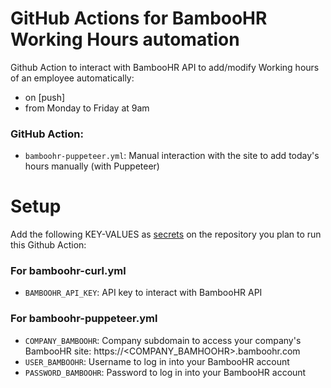 # GitHub Actions for BambooHR Working Hours automation
Github Action to interact with BambooHR API to add/modify Working hours of an employee automatically:
- on [push]
- from Monday to Friday at 9am

### GitHub Action:
* `bamboohr-puppeteer.yml`: Manual interaction with the site to add today's hours manually (with Puppeteer)

# Setup
Add the following KEY-VALUES as [secrets](https://help.github.com/en/actions/automating-your-workflow-with-github-actions/creating-and-using-encrypted-secrets) on the repository you plan to run this Github Action:

### For bamboohr-curl.yml
* `BAMBOOHR_API_KEY`: API key to interact with BambooHR API

### For bamboohr-puppeteer.yml
* `COMPANY_BAMBOOHR`: Company subdomain to access your company's BambooHR site: https://<COMPANY_BAMHOOHR>.bamboohr.com
* `USER_BAMBOOHR`: Username to log in into your BambooHR account
* `PASSWORD_BAMBOOHR`:	Password to log in into your BambooHR account
